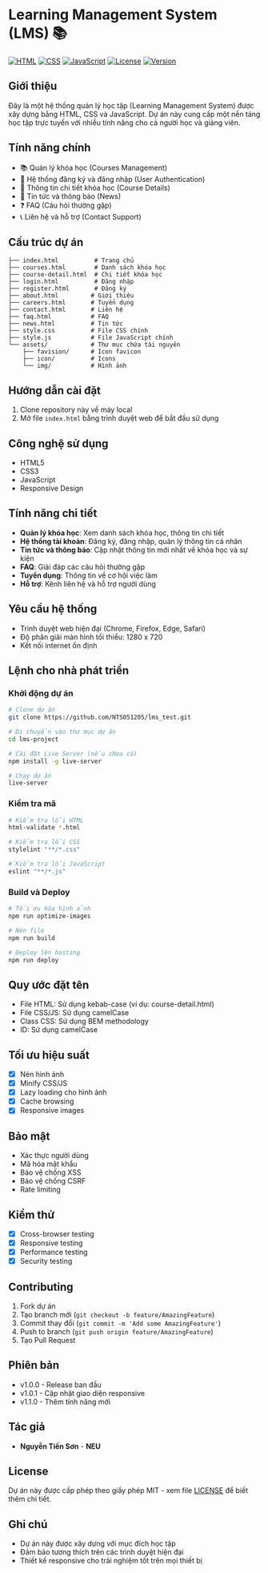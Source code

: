 # Learning Management System (LMS) 📚

[![HTML](https://img.shields.io/badge/HTML5-E34F26?style=for-the-badge&logo=html5&logoColor=white)](https://developer.mozilla.org/en-US/docs/Web/HTML)
[![CSS](https://img.shields.io/badge/CSS3-1572B6?style=for-the-badge&logo=css3&logoColor=white)](https://developer.mozilla.org/en-US/docs/Web/CSS)
[![JavaScript](https://img.shields.io/badge/JavaScript-F7DF1E?style=for-the-badge&logo=javascript&logoColor=black)](https://developer.mozilla.org/en-US/docs/Web/JavaScript)
[![License](https://img.shields.io/badge/License-MIT-green.svg)](LICENSE)
[![Version](https://img.shields.io/badge/Version-1.0.0-blue.svg)](VERSION)

## Giới thiệu
Đây là một hệ thống quản lý học tập (Learning Management System) được xây dựng bằng HTML, CSS và JavaScript. Dự án này cung cấp một nền tảng học tập trực tuyến với nhiều tính năng cho cả người học và giảng viên.

## Tính năng chính
- 📚 Quản lý khóa học (Courses Management)
- 👥 Hệ thống đăng ký và đăng nhập (User Authentication)
- 📝 Thông tin chi tiết khóa học (Course Details)
- 📰 Tin tức và thông báo (News)
- ❓ FAQ (Câu hỏi thường gặp)
- 📞 Liên hệ và hỗ trợ (Contact Support)

## Cấu trúc dự án
```
├── index.html          # Trang chủ
├── courses.html        # Danh sách khóa học
├── course-detail.html  # Chi tiết khóa học
├── login.html          # Đăng nhập
├── register.html       # Đăng ký
├── about.html         # Giới thiệu
├── careers.html       # Tuyển dụng
├── contact.html       # Liên hệ
├── faq.html           # FAQ
├── news.html          # Tin tức
├── style.css          # File CSS chính
├── style.js           # File JavaScript chính
└── assets/            # Thư mục chứa tài nguyên
    ├── favision/      # Icon favicon
    ├── icon/          # Icons
    └── img/           # Hình ảnh
```

## Hướng dẫn cài đặt
1. Clone repository này về máy local
2. Mở file `index.html` bằng trình duyệt web để bắt đầu sử dụng

## Công nghệ sử dụng
- HTML5
- CSS3
- JavaScript
- Responsive Design

## Tính năng chi tiết
- **Quản lý khóa học**: Xem danh sách khóa học, thông tin chi tiết
- **Hệ thống tài khoản**: Đăng ký, đăng nhập, quản lý thông tin cá nhân
- **Tin tức và thông báo**: Cập nhật thông tin mới nhất về khóa học và sự kiện
- **FAQ**: Giải đáp các câu hỏi thường gặp
- **Tuyển dụng**: Thông tin về cơ hội việc làm
- **Hỗ trợ**: Kênh liên hệ và hỗ trợ người dùng

## Yêu cầu hệ thống
- Trình duyệt web hiện đại (Chrome, Firefox, Edge, Safari)
- Độ phân giải màn hình tối thiểu: 1280 x 720
- Kết nối internet ổn định

## Lệnh cho nhà phát triển

### Khởi động dự án
```bash
# Clone dự án
git clone https://github.com/NTS051205/lms_test.git

# Di chuyển vào thư mục dự án
cd lms-project

# Cài đặt Live Server (nếu chưa có)
npm install -g live-server

# Chạy dự án
live-server
```

### Kiểm tra mã
```bash
# Kiểm tra lỗi HTML
html-validate *.html

# Kiểm tra lỗi CSS
stylelint "**/*.css"

# Kiểm tra lỗi JavaScript
eslint "**/*.js"
```

### Build và Deploy
```bash
# Tối ưu hóa hình ảnh
npm run optimize-images

# Nén file
npm run build

# Deploy lên hosting
npm run deploy
```

## Quy ước đặt tên
- File HTML: Sử dụng kebab-case (ví dụ: course-detail.html)
- File CSS/JS: Sử dụng camelCase
- Class CSS: Sử dụng BEM methodology
- ID: Sử dụng camelCase

## Tối ưu hiệu suất
- [x] Nén hình ảnh
- [x] Minify CSS/JS
- [x] Lazy loading cho hình ảnh
- [x] Cache browsing
- [x] Responsive images

## Bảo mật
- Xác thực người dùng
- Mã hóa mật khẩu
- Bảo vệ chống XSS
- Bảo vệ chống CSRF
- Rate limiting

## Kiểm thử
- [x] Cross-browser testing
- [x] Responsive testing
- [x] Performance testing
- [x] Security testing

## Contributing
1. Fork dự án
2. Tạo branch mới (`git checkout -b feature/AmazingFeature`)
3. Commit thay đổi (`git commit -m 'Add some AmazingFeature'`)
4. Push to branch (`git push origin feature/AmazingFeature`)
5. Tạo Pull Request

## Phiên bản
- v1.0.0 - Release ban đầu
- v1.0.1 - Cập nhật giao diện responsive
- v1.1.0 - Thêm tính năng mới

## Tác giả
- **Nguyễn Tiến Sơn** - **NEU**

## License
Dự án này được cấp phép theo giấy phép MIT - xem file [LICENSE](LICENSE) để biết thêm chi tiết.

## Ghi chú
- Dự án này được xây dựng với mục đích học tập
- Đảm bảo tương thích trên các trình duyệt hiện đại
- Thiết kế responsive cho trải nghiệm tốt trên mọi thiết bị
